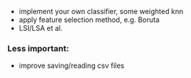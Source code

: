 - implement your own classifier, some weighted knn
- apply feature selection method, e.g. Boruta
- LSI/LSA et al.

### Less important:
- improve saving/reading csv files
